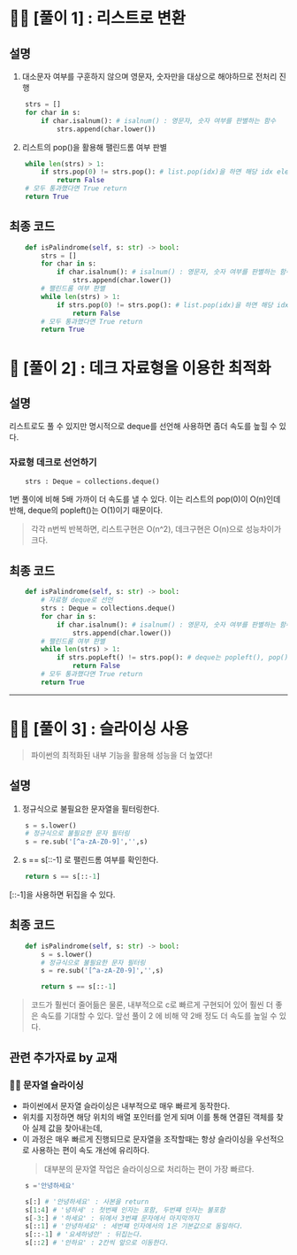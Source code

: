 # 🧚‍♀️ [풀이 1] : 리스트로 변환

## 설명

1. 대소문자 여부를 구훈하지 않으며 영문자, 숫자만을 대상으로 해야하므로 전처리 진행

```python
    strs = []
    for char in s:
        if char.isalnum(): # isalnum() : 영문자, 숫자 여부를 판별하는 함수
            strs.append(char.lower())
```

2. 리스트의 pop()을 활용해 팰린드롬 여부 판별

```python
    while len(strs) > 1:
        if strs.pop(0) != strs.pop(): # list.pop(idx)을 하면 해당 idx element pop 가능
            return False
    # 모두 통과했다면 True return
    return True
```

## 최종 코드

```python
    def isPalindrome(self, s: str) -> bool:
        strs = []
        for char in s:
            if char.isalnum(): # isalnum() : 영문자, 숫자 여부를 판별하는 함수
                strs.append(char.lower())
        # 팰린드롬 여부 판별
        while len(strs) > 1:
            if strs.pop(0) != strs.pop(): # list.pop(idx)을 하면 해당 idx element pop 가능
                return False
        # 모두 통과했다면 True return
        return True
```

# 🧚 [풀이 2] : 데크 자료형을 이용한 최적화

## 설명

리스트로도 풀 수 있지만 명시적으로 deque를 선언해 사용하면 좀더 속도를 높힐 수 있다.

### 자료형 데크로 선언하기

```python
    strs : Deque = collections.deque()
```

1번 풀이에 비해 5배 가까이 더 속도를 낼 수 있다.
이는 리스트의 pop(0)이 O(n)인데 반해, deque의 popleft()는 O(1)이기 때문이다.

> 각각 n번씩 반복하면, 리스트구현은 O(n^2), 데크구현은 O(n)으로 성능차이가 크다.

## 최종 코드

```python
    def isPalindrome(self, s: str) -> bool:
        # 자료형 deque로 선언
        strs : Deque = collections.deque()
        for char in s:
            if char.isalnum(): # isalnum() : 영문자, 숫자 여부를 판별하는 함수
                strs.append(char.lower())
        # 팰린드롬 여부 판별
        while len(strs) > 1:
            if strs.popLeft() != strs.pop(): # deque는 popleft(), pop() 둘다 가능
                return False
        # 모두 통과했다면 True return
        return True
```

---

# 🧚‍♂️ [풀이 3] : 슬라이싱 사용

> 파이썬의 최적화된 내부 기능을 활용해 성능을 더 높였다!

## 설명

1. 정규식으로 불필요한 문자열을 필터링한다.

```python
    s = s.lower()
    # 정규식으로 불필요한 문자 필터링
    s = re.sub('[^a-zA-Z0-9]','',s)
```

2. s == s[::-1] 로 팰린드롬 여부를 확인한다.

```python
    return s == s[::-1]
```

[::-1]을 사용하면 뒤집을 수 있다.

## 최종 코드

```python
    def isPalindrome(self, s: str) -> bool:
        s = s.lower()
        # 정규식으로 불필요한 문자 필터링
        s = re.sub('[^a-zA-Z0-9]','',s)

        return s == s[::-1]
```

> 코드가 훨씬더 줄어듦은 물론, 내부적으로 c로 빠르게 구현되어 있어 훨씬 더 좋은 속도를 기대할 수 있다.
> 앞선 풀이 2 에 비해 약 2배 정도 더 속도를 높일 수 있다.

## 관련 추가자료 by 교재

### 🧞‍♂️ 문자열 슬라이싱

-   파이썬에서 문자열 슬라이싱은 내부적으로 매우 빠르게 동작한다.
-   위치를 지정하면 해당 위치의 배열 포인터를 얻게 되며 이를 통해 연결된 객체를 찾아 실제 값을 찾아내는데,
-   이 과정은 매우 빠르게 진행되므로 문자열을 조작할때는 항상 슬라이싱을 우선적으로 사용하는 편이 속도 개선에 유리하다.
    > 대부분의 문자열 작업은 슬라이싱으로 처리하는 편이 가장 빠르다.

```python
    s ='안녕하세요'

    s[:] # '안녕하세요' : 사본을 return
    s[1:4] # '녕하세' : 첫번째 인자는 포함, 두번쨰 인자는 불포함
    s[-3:] # '하세요' : 뒤에서 3번쨰 문자에서 마지막까지
    s[::1] # '안녕하세요' : 세번쨰 인자에서의 1은 기본값으로 동일하다.
    s[::-1] # '요세하녕안' : 뒤집는다.
    s[::2] # '안하요' : 2칸씩 앞으로 이동한다.
```
